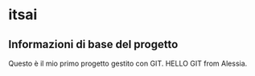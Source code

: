 # itsai

## Informazioni di base del progetto

Questo è il mio primo progetto gestito con GIT. 
HELLO GIT from Alessia.
